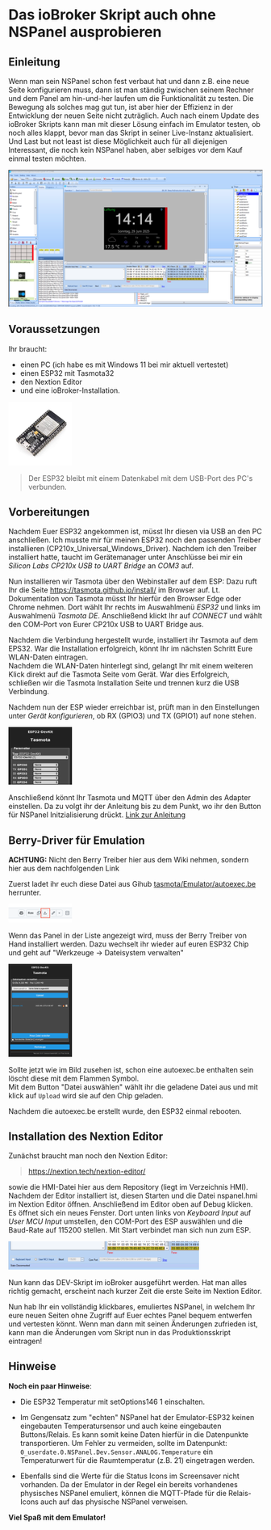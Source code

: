<!-- TODO: Translate from German to Nederlands -->

# Das ioBroker Skript auch ohne NSPanel ausprobieren

## Einleitung

Wenn man sein NSPanel schon fest verbaut hat und dann z.B. eine neue Seite konfigurieren muss, dann ist man ständig zwischen seinem Rechner und dem Panel am hin-und-her laufen um die Funktionalität zu testen. Die Bewegung als solches mag gut tun, ist aber hier der Effizienz in der Entwicklung der neuen Seite nicht zuträglich.
Auch nach einem Update des ioBroker Skripts kann man mit dieser Lösung einfach im Emulator testen, ob noch alles klappt, bevor man das Skript in seiner Live-Instanz aktualisiert.
Und Last but not least ist diese Möglichkeit auch für all diejenigen Interessant, die noch kein NSPanel haben, aber selbiges vor dem Kauf einmal testen möchten.

![nextionEditor](../Pictures/emulator/nextionEditor.png)  


## Voraussetzungen

Ihr braucht:  
* einen PC (ich habe es mit Windows 11 bei mir aktuell vertestet)  
* einen ESP32 mit Tasmota32  
* den Nextion Editor  
* und eine ioBroker-Installation.  

<img src="../Pictures/emulator/esp32.jpeg" alt= "esp32" width="25%" heigth= "25%">  

> Der ESP32 bleibt mit einem Datenkabel mit dem USB-Port des PC's verbunden.


## Vorbereitungen

Nachdem Euer ESP32 angekommen ist, müsst Ihr diesen via USB an den PC anschließen. Ich musste mir für meinen ESP32 noch den passenden Treiber installieren (CP210x_Universal_Windows_Driver). Nachdem ich den Treiber installiert hatte, taucht im Gerätemanager unter Anschlüsse bei mir ein _Silicon Labs CP210x USB to UART Bridge_ an _COM3_ auf.  

Nun installieren wir Tasmota über den Webinstaller auf dem ESP: Dazu ruft Ihr die Seite https://tasmota.github.io/install/ im Browser auf. Lt. Dokumentation von Tasmota müsst Ihr hierfür den Browser Edge oder Chrome nehmen. Dort wählt Ihr rechts im Auswahlmenü _ESP32_ und links im Auswahlmenü _Tasmota DE_. Anschließend klickt Ihr auf _CONNECT_ und wählt den COM-Port von Eurer CP210x USB to UART Bridge aus.  

Nachdem die Verbindung hergestellt wurde, installiert ihr Tasmota auf dem EPS32. War die Installation erfolgreich, könnt Ihr im nächsten Schritt Eure WLAN-Daten eintragen.  
Nachdem die WLAN-Daten hinterlegt sind, gelangt Ihr mit einem weiteren Klick direkt auf die Tasmota Seite vom Gerät. War dies Erfolgreich, schließen wir die Tasmota Installation Seite und trennen kurz die USB Verbindung.  

Nachdem nun der ESP wieder erreichbar ist, prüft man in den Einstellungen unter _Gerät konfigurieren_, ob RX (GPIO3) und TX (GPIO1) auf none stehen.

<img src="../Pictures/emulator/tasmotaConfig.png" alt= "esp32" width="25%" heigth= "25%">   

Anschließend könnt Ihr Tasmota und MQTT über den Admin des Adapter einstellen. Da zu volgt ihr der Anleitung bis zu dem Punkt, wo ihr den Button für NSPanel Initzialisierung drückt. [Link zur Anleitung](Adapter-Installation.md#grundeinstellung)  

## Berry-Driver für Emulation  
**ACHTUNG:** Nicht den Berry Treiber hier aus dem Wiki nehmen, sondern hier aus dem nachfolgenden Link  

Zuerst ladet ihr euch diese Datei aus Gihub [tasmota/Emulator/autoexec.be](https://github.com/ticaki/ioBroker.nspanel-lovelace-ui/blob/main/tasmota/Emulator/autoexec.be) herrunter.

<img src="../Pictures/emulator/Github.png" alt= "esp32" width="25%" heigth= "25%">  

Wenn das Panel in der Liste angezeigt wird, muss der Berry Treiber von Hand installiert werden. 
Dazu wechselt ihr wieder auf euren ESP32 Chip und geht auf "Werkzeuge -> Dateisystem verwalten"  

<img src="../Pictures/emulator/dateisystem.png" alt= "esp32" width="25%" heigth= "25%">  

Sollte jetzt wie im Bild zusehen ist, schon eine autoexec.be enthalten sein löscht diese mit dem Flammen Symbol.  
Mit dem Button "Datei auswählen" wählt ihr die geladene Datei aus und mit klick auf `Upload` wird sie auf den Chip geladen.  

Nachdem die autoexec.be erstellt wurde, den ESP32 einmal rebooten.

## Installation des Nextion Editor

Zunächst braucht man noch den Nextion Editor: 
> https://nextion.tech/nextion-editor/  

sowie die HMI-Datei hier aus dem Repository (liegt im Verzeichnis HMI). Nachdem der Editor installiert ist, diesen Starten und die Datei nspanel.hmi im Nextion Editor öffnen. Anschließend im Editor oben auf Debug klicken. Es öffnet sich ein neues Fenster. Dort unten links von _Keyboard Input_ auf _User MCU Input_ umstellen, den COM-Port des ESP auswählen und die Baud-Rate auf 115200 stellen. Mit Start verbindet man sich nun zum ESP.

<img src="../Pictures/emulator/netionEditorPort.png" alt= "esp32" width="75%" heigth= "75%">    

Nun kann das DEV-Skript im ioBroker ausgeführt werden. Hat man alles richtig gemacht, erscheint nach kurzer Zeit die erste Seite im Nextion Editor.

Nun hab Ihr ein vollständig klickbares, emuliertes NSPanel, in welchem Ihr eure neuen Seiten ohne Zugriff auf Euer echtes Panel bequem entwerfen und vertesten könnt. Wenn man dann mit seinen Änderungen zufrieden ist, kann man die Änderungen vom Skript nun in das Produktionsskript eintragen!

## Hinweise

**Noch ein paar Hinweise**:  
* Die ESP32 Temperatur mit setOptions146 1 einschalten.  
  
* Im Gengensatz zum "echten" NSPanel hat der Emulator-ESP32 keinen eingebauten Temperatursensor und auch keine eingebauten Buttons/Relais. Es kann somit keine Daten hierfür in die Datenpunkte transportieren. Um Fehler zu vermeiden, sollte im Datenpunkt:
`0_userdate.0.NSPanel.Dev.Sensor.ANALOG.Temperature`
ein Temperaturwert für die Raumtemperatur (z.B. 21) eingetragen werden.

* Ebenfalls sind die Werte für die Status Icons im Screensaver nicht vorhanden. Da der Emulator in der Regel ein bereits  vorhandenes physisches NSPanel emuliert, können die MQTT-Pfade für die Relais-Icons auch auf das physische NSPanel verweisen.

**Viel Spaß mit dem Emulator!**